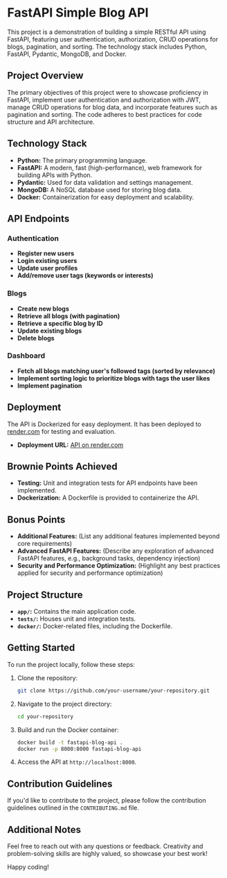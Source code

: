 # FastAPI Simple Blog API

This project is a demonstration of building a simple RESTful API using FastAPI, featuring user authentication, authorization, CRUD operations for blogs, pagination, and sorting. The technology stack includes Python, FastAPI, Pydantic, MongoDB, and Docker.

## Project Overview

The primary objectives of this project were to showcase proficiency in FastAPI, implement user authentication and authorization with JWT, manage CRUD operations for blog data, and incorporate features such as pagination and sorting. The code adheres to best practices for code structure and API architecture.

## Technology Stack

- **Python:** The primary programming language.
- **FastAPI:** A modern, fast (high-performance), web framework for building APIs with Python.
- **Pydantic:** Used for data validation and settings management.
- **MongoDB:** A NoSQL database used for storing blog data.
- **Docker:** Containerization for easy deployment and scalability.

## API Endpoints

### Authentication

- **Register new users**
- **Login existing users**
- **Update user profiles**
- **Add/remove user tags (keywords or interests)**

### Blogs

- **Create new blogs**
- **Retrieve all blogs (with pagination)**
- **Retrieve a specific blog by ID**
- **Update existing blogs**
- **Delete blogs**

### Dashboard

- **Fetch all blogs matching user's followed tags (sorted by relevance)**
- **Implement sorting logic to prioritize blogs with tags the user likes**
- **Implement pagination**

## Deployment

The API is Dockerized for easy deployment. It has been deployed to [render.com](https://render.com/) for testing and evaluation.

- **Deployment URL:** [API on render.com](https://your-api-render-url.com)

## Brownie Points Achieved

- **Testing:** Unit and integration tests for API endpoints have been implemented.
- **Dockerization:** A Dockerfile is provided to containerize the API.

## Bonus Points

- **Additional Features:** (List any additional features implemented beyond core requirements)
- **Advanced FastAPI Features:** (Describe any exploration of advanced FastAPI features, e.g., background tasks, dependency injection)
- **Security and Performance Optimization:** (Highlight any best practices applied for security and performance optimization)

## Project Structure

- **`app/`:** Contains the main application code.
- **`tests/`:** Houses unit and integration tests.
- **`docker/`:** Docker-related files, including the Dockerfile.

## Getting Started

To run the project locally, follow these steps:

1. Clone the repository:

   ```bash
   git clone https://github.com/your-username/your-repository.git
   ```

2. Navigate to the project directory:

   ```bash
   cd your-repository
   ```

3. Build and run the Docker container:

   ```bash
   docker build -t fastapi-blog-api .
   docker run -p 8000:8000 fastapi-blog-api
   ```

4. Access the API at `http://localhost:8000`.

## Contribution Guidelines

If you'd like to contribute to the project, please follow the contribution guidelines outlined in the `CONTRIBUTING.md` file.

## Additional Notes

Feel free to reach out with any questions or feedback. Creativity and problem-solving skills are highly valued, so showcase your best work!

Happy coding!
